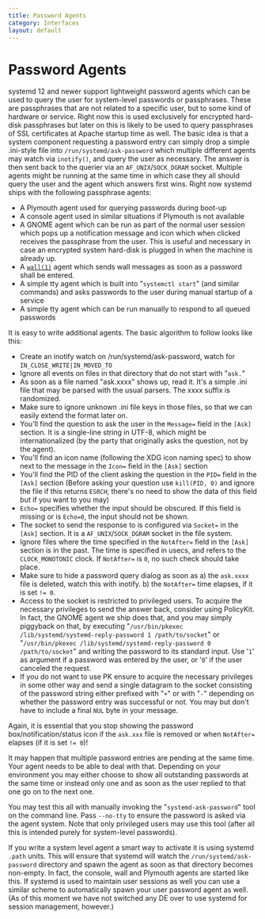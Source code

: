 ```yaml
---
title: Password Agents
category: Interfaces
layout: default
---
```


# Password Agents

systemd 12 and newer support lightweight password agents which can be used to query the user for system-level passwords or passphrases. These are passphrases that are not related to a specific user, but to some kind of hardware or service. Right now this is used exclusively for encrypted hard-disk passphrases but later on this is likely to be used to query passphrases of SSL certificates at Apache startup time as well. The basic idea is that a system component requesting a password entry can simply drop a simple .ini-style file into `/run/systemd/ask-password` which multiple different agents may watch via `inotify()`, and query the user as necessary. The answer is then sent back to the querier via an `AF_UNIX`/`SOCK_DGRAM` socket. Multiple agents might be running at the same time in which case they all should query the user and the agent which answers first wins. Right now systemd ships with the following passphrase agents:

* A Plymouth agent used for querying passwords during boot-up
* A console agent used in similar situations if Plymouth is not available
* A GNOME agent which can be run as part of the normal user session which pops up a notification message and icon which when clicked receives the passphrase from the user. This is useful and necessary in case an encrypted system hard-disk is plugged in when the machine is already up.
* A [`wall(1)`](http://man7.org/linux/man-pages/man1/wall.1.html) agent which sends wall messages as soon as a password shall be entered.
* A simple tty agent which is built into "`systemctl start`" (and similar commands) and asks passwords to the user during manual startup of a service
* A simple tty agent which can be run manually to respond to all queued passwords

It is easy to write additional agents. The basic algorithm to follow looks like this:

* Create an inotify watch on /run/systemd/ask-password, watch for `IN_CLOSE_WRITE|IN_MOVED_TO`
* Ignore all events on files in that directory that do not start with "`ask.`"
* As soon as a file named "ask.xxxx" shows up, read it. It's a simple .ini file that may be parsed with the usual parsers. The xxxx suffix is randomized.
* Make sure to ignore unknown .ini file keys in those files, so that we can easily extend the format later on.
* You'll find the question to ask the user in the `Message=` field in the `[Ask]` section. It is a single-line string in UTF-8, which might be internationalized (by the party that originally asks the question, not by the agent).
* You'll find an icon name (following the XDG icon naming spec) to show next to the message in the `Icon=` field in the `[Ask]` section
* You'll find the PID of the client asking the question in the `PID=` field in the `[Ask]` section (Before asking your question use `kill(PID, 0)` and ignore the file if this returns `ESRCH`; there's no need to show the data of this field but if you want to you may)
* `Echo=` specifies whether the input should be obscured. If this field is missing or is `Echo=0`, the input should not be shown.
* The socket to send the response to is configured via `Socket=` in the `[Ask]` section. It is a `AF_UNIX`/`SOCK_DGRAM` socket in the file system.
* Ignore files where the time specified in the `NotAfter=` field in the `[Ask]` section is in the past. The time is specified in usecs, and refers to the `CLOCK_MONOTONIC` clock. If `NotAfter=` is `0`, no such check should take place.
* Make sure to hide a password query dialog as soon as a) the `ask.xxxx` file is deleted, watch this with inotify. b) the `NotAfter=` time elapses, if it is set `!= 0`.
* Access to the socket is restricted to privileged users. To acquire the necessary privileges to send the answer back, consider using PolicyKit. In fact, the GNOME agent we ship does that, and you may simply piggyback on that, by executing "`/usr/bin/pkexec /lib/systemd/systemd-reply-password 1 /path/to/socket`" or "`/usr/bin/pkexec /lib/systemd/systemd-reply-password 0 /path/to/socket`" and writing the password to its standard input. Use '`1`' as argument if a password was entered by the user, or '`0`' if the user canceled the request.
* If you do not want to use PK ensure to acquire the necessary privileges in some other way and send a single datagram to the socket consisting of the password string either prefixed with "`+`" or with "`-`" depending on whether the password entry was successful or not. You may but don't have to include a final `NUL` byte in your message.

Again, it is essential that you stop showing the password box/notification/status icon if the `ask.xxx` file is removed or when `NotAfter=` elapses (if it is set `!= 0`)!

It may happen that multiple password entries are pending at the same time. Your agent needs to be able to deal with that. Depending on your environment you may either choose to show all outstanding passwords at the same time or instead only one and as soon as the user replied to that one go on to the next one.

You may test this all with manually invoking the "`systemd-ask-password`" tool on the command line. Pass `--no-tty` to ensure the password is asked via the agent system. Note that only privileged users may use this tool (after all this is intended purely for system-level passwords).

If you write a system level agent a smart way to activate it is using systemd `.path` units. This will ensure that systemd will watch the `/run/systemd/ask-password` directory and spawn the agent as soon as that directory becomes non-empty. In fact, the console, wall and Plymouth agents are started like this. If systemd is used to maintain user sessions as well you can use a similar scheme to automatically spawn your user password agent as well. (As of this moment we have not switched any DE over to use systemd for session management, however.)
